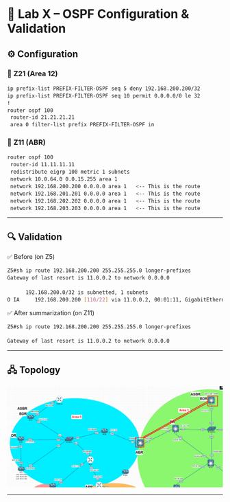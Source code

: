 # 🔹 Lab X – OSPF Configuration & Validation
## ⚙️ Configuration
### 🔀 **Z21** (Area 12)
```bash
ip prefix-list PREFIX-FILTER-OSPF seq 5 deny 192.168.200.200/32
ip prefix-list PREFIX-FILTER-OSPF seq 10 permit 0.0.0.0/0 le 32
!
router ospf 100
 router-id 21.21.21.21
 area 0 filter-list prefix PREFIX-FILTER-OSPF in
```
### 🔀 **Z11** (ABR)

```bash
router ospf 100
 router-id 11.11.11.11
 redistribute eigrp 100 metric 1 subnets
 network 10.0.64.0 0.0.15.255 area 1
 network 192.168.200.200 0.0.0.0 area 1   <-- This is the route
 network 192.168.201.201 0.0.0.0 area 1   <-- This is the route
 network 192.168.202.202 0.0.0.0 area 1   <-- This is the route
 network 192.168.203.203 0.0.0.0 area 1   <-- This is the route
```

-----

## 🔍 Validation

✅ Before (on Z5)
```bash
Z5#sh ip route 192.168.200.200 255.255.255.0 longer-prefixes
Gateway of last resort is 11.0.0.2 to network 0.0.0.0

      192.168.200.0/32 is subnetted, 1 subnets
O IA     192.168.200.200 [110/22] via 11.0.0.2, 00:01:11, GigabitEthernet0/0

```
✅ After summarization (on Z11)
```bash
Z5#sh ip route 192.168.200.200 255.255.255.0 longer-prefixes

Gateway of last resort is 11.0.0.2 to network 0.0.0.0

```

-----

## 🖧 Topology

![Lab 1 Topology](../Diagrams/prefix.png)

-----
